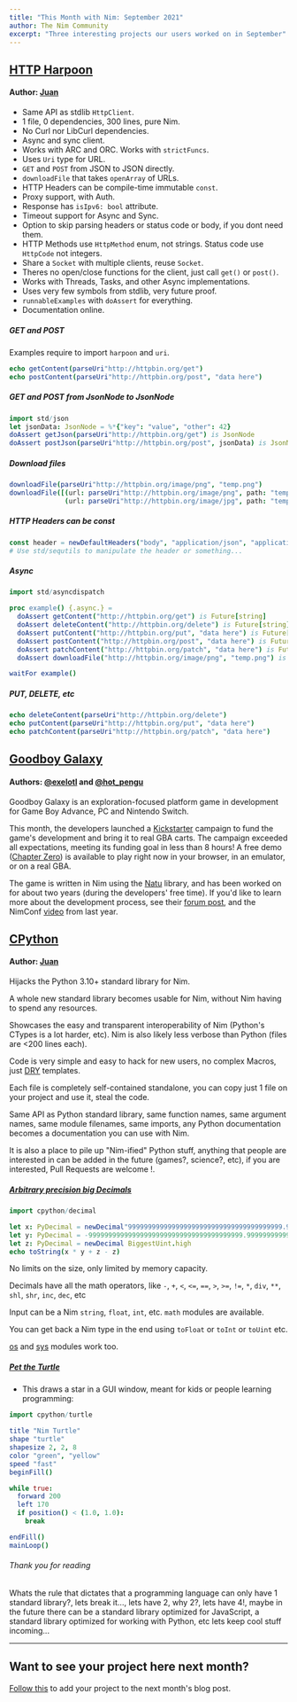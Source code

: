 ```yaml
---
title: "This Month with Nim: September 2021"
author: The Nim Community
excerpt: "Three interesting projects our users worked on in September"
---
```


## [HTTP Harpoon](https://juancarlospaco.github.io/harpoon)

#### Author: [Juan](https://github.com/juancarlospaco)

- Same API as stdlib `HttpClient`.
- 1 file, 0 dependencies, 300 lines, pure Nim.
- No Curl nor LibCurl dependencies.
- Async and sync client.
- Works with ARC and ORC. Works with `strictFuncs`.
- Uses `Uri` type for URL.
- `GET` and `POST` from JSON to JSON directly.
- `downloadFile` that takes `openArray` of URLs.
- HTTP Headers can be compile-time immutable `const`.
- Proxy support, with Auth.
- Response has `isIpv6: bool` attribute.
- Timeout support for Async and Sync.
- Option to skip parsing headers or status code or body, if you dont need them.
- HTTP Methods use `HttpMethod` enum, not strings. Status code use `HttpCode` not integers.
- Share a `Socket` with multiple clients, reuse `Socket`.
- Theres no open/close functions for the client, just call `get()` or `post()`.
- Works with Threads, Tasks, and other Async implementations.
- Uses very few symbols from stdlib, very future proof.
- `runnableExamples` with `doAssert` for everything.
- Documentation online.


##### GET and POST

Examples require to import `harpoon` and `uri`.

```nim
echo getContent(parseUri"http://httpbin.org/get")
echo postContent(parseUri"http://httpbin.org/post", "data here")
```


##### GET and POST from JsonNode to JsonNode

```nim
import std/json
let jsonData: JsonNode = %*{"key": "value", "other": 42}
doAssert getJson(parseUri"http://httpbin.org/get") is JsonNode
doAssert postJson(parseUri"http://httpbin.org/post", jsonData) is JsonNode
```


##### Download files

```nim
downloadFile(parseUri"http://httpbin.org/image/png", "temp.png")
downloadFile([(url: parseUri"http://httpbin.org/image/png", path: "temp.png"), 
              (url: parseUri"http://httpbin.org/image/jpg", path: "temp.jpg")])
```


##### HTTP Headers can be const

```nim
const header = newDefaultHeaders("body", "application/json", "application/json")
# Use std/sequtils to manipulate the header or something...
```


##### Async

```nim
import std/asyncdispatch

proc example() {.async.} =
  doAssert getContent("http://httpbin.org/get") is Future[string]
  doAssert deleteContent("http://httpbin.org/delete") is Future[string]
  doAssert putContent("http://httpbin.org/put", "data here") is Future[string]
  doAssert postContent("http://httpbin.org/post", "data here") is Future[string]
  doAssert patchContent("http://httpbin.org/patch", "data here") is Future[string]
  doAssert downloadFile("http://httpbin.org/image/png", "temp.png") is Future[void]

waitFor example()
```


##### PUT, DELETE, etc

```nim
echo deleteContent(parseUri"http://httpbin.org/delete")
echo putContent(parseUri"http://httpbin.org/put", "data here")
echo patchContent(parseUri"http://httpbin.org/patch", "data here")
```


## [Goodboy Galaxy](https://www.goodboygalaxy.com/)

#### Authors: [@exelotl](https://twitter.com/exelotl) and [@hot_pengu](https://twitter.com/hot_pengu)

Goodboy Galaxy is an exploration-focused platform game in development for Game Boy Advance, PC and Nintendo Switch.

This month, the developers launched a [Kickstarter](https://www.kickstarter.com/projects/penguinrik/goodboy-galaxy-exploration-platform-game-gba-pc-and-switch) campaign to fund the game's development and bring it to real GBA carts.
The campaign exceeded all expectations, meeting its funding goal in less than 8 hours!
A free demo ([Chapter Zero](https://hotpengu.itch.io/goodboy-galaxy-demo)) is available to play right now in your browser, in an emulator, or on a real GBA.

The game is written in Nim using the [Natu](https://github.com/exelotl/natu) library, and has been worked on for about two years (during the developers' free time).
If you'd like to learn more about the development process, see their [forum post](https://forum.nim-lang.org/t/8375), and the NimConf [video](https://www.youtube.com/watch?v=sZUM7MhWr88&list=PLxLdEZg8DRwTIEzUpfaIcBqhsj09mLWHx&index=9) from last year.

## [CPython](https://github.com/juancarlospaco/cpython#alternative-stdlib-for-nim-for-python-targets)

#### Author: [Juan](https://github.com/juancarlospaco)
Hijacks the Python 3.10+ standard library for Nim.

A whole new standard library becomes usable for Nim, without Nim having to spend any resources.

Showcases the easy and transparent interoperability of Nim (Python's CTypes is a lot harder, etc).
Nim is also likely less verbose than Python (files are <200 lines each).

Code is very simple and easy to hack for new users, no complex Macros, just [DRY](https://en.wikipedia.org/wiki/Don%27t_repeat_yourself) templates.

Each file is completely self-contained standalone,
you can copy just 1 file on your project and use it, steal the code.

Same API as Python standard library, same function names, 
same argument names, same module filenames, same imports,
any Python documentation becomes a documentation you can use with Nim.

It is also a place to pile up "Nim-ified" Python stuff,
anything that people are interested in can be added in the future (games?, science?, etc),
if you are interested, Pull Requests are welcome !.

##### [Arbitrary precision big Decimals](https://juancarlospaco.github.io/cpython/decimal.html)

```nim
import cpython/decimal

let x: PyDecimal = newDecimal"999999999999999999999999999999999999999.999999999999999999999999999999999999999"
let y: PyDecimal = -999999999999999999999999999999999999999.999999999999999999999999999999999999999'PyD
let z: PyDecimal = newDecimal BiggestUint.high
echo toString(x * y + z - z)
```

No limits on the size, only limited by memory capacity.

Decimals have all the math operators, like
`-`, `+`, `<`, `<=`, `==`, `>`, `>=`, `!=`, `*`, `div`, `**`, `shl`, `shr`, `inc`, `dec`, etc

Input can be a Nim `string`, `float`, `int`, etc. `math` modules are available.

You can get back a Nim type in the end using `toFloat` or `toInt` or `toUint` etc.

[os](https://juancarlospaco.github.io/cpython/os.html) and [sys](https://juancarlospaco.github.io/cpython/sys.html) modules work too.


##### [Pet the Turtle](https://juancarlospaco.github.io/cpython/turtle.html)

- This draws a star in a GUI window, meant for kids or people learning programming:

```nim
import cpython/turtle

title "Nim Turtle"
shape "turtle"
shapesize 2, 2, 8
color "green", "yellow"
speed "fast"
beginFill()

while true:
  forward 200
  left 170
  if position() < (1.0, 1.0):
    break

endFill()
mainLoop()
```


###### Thank you for reading

Whats the rule that dictates that a programming language can only have 1 standard library?,
lets break it..., lets have 2, why 2?, lets have 4!,
maybe in the future there can be a standard library optimized for JavaScript,
a standard library optimized for working with Python, etc lets keep cool stuff incoming...

----

## Want to see your project here next month?

[Follow this](https://github.com/beef331/website#adding-your-project-to-month-with-nim) to add your project to the next month's blog post.
